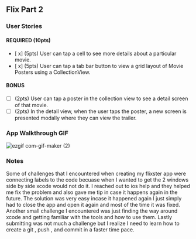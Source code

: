 ## Flix Part 2

### User Stories

#### REQUIRED (10pts)
- [ x] (5pts) User can tap a cell to see more details about a particular movie.
- [ x] (5pts) User can tap a tab bar button to view a grid layout of Movie Posters using a CollectionView.

#### BONUS
- [ ] (2pts) User can tap a poster in the collection view to see a detail screen of that movie.
- [ ] (2pts) In the detail view, when the user taps the poster, a new screen is presented modally where they can view the trailer.

### App Walkthrough GIF
![ezgif com-gif-maker (2)](https://user-images.githubusercontent.com/73719778/132409804-3851a7b5-b9be-4512-841c-45b1e198ba85.gif)



### Notes
Some of challenges that I encountered when creating my flixster app were connecting labels to the code becuase when I wanted to get the 2 windows side by side xcode would not do it. I reached out to ios help and they helped me fix the problem and also gave me tip in case it happens again in the future.  The solution was very easy incase it happened again I just simply had to close the app and open it again and most of the time it was fixed.  Another small challenge I encountered was just finding the way around xcode and getting familiar with the tools and how to use them.  Lastly submitting was not much a challenge but I realize I need to learn how to create a git , push , and commit in a faster time pace.
